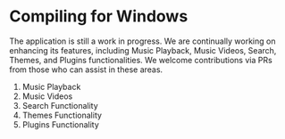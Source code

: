# Compiling for Windows

The application is still a work in progress. We are continually working on enhancing its features, including Music Playback, Music Videos, Search, Themes, and Plugins functionalities. We welcome contributions via PRs from those who can assist in these areas.

1. Music Playback
2. Music Videos
3. Search Functionality
4. Themes Functionality
5. Plugins Functionality
